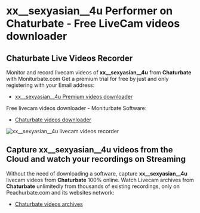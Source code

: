 # xx__sexyasian__4u Performer on Chaturbate - Free LiveCam videos downloader

## Chaturbate Live Videos Recorder

Monitor and record livecam videos of **xx__sexyasian__4u** from **Chaturbate** with Moniturbate.com
Get a premium trial for free by just and only registering with your Email address:
* [xx__sexyasian__4u Premium videos downloader](https://moniturbate.com/request-demo-licence-key.html)

Free livecam videos downloader - Moniturbate Software:
* [Chaturbate videos downloader](https://moniturbate.com/moniturbate-download-software.html)

![xx__sexyasian__4u livecam videos recorder](https://peachurnet.com/templates/moniturbate-software.png)


## Capture xx__sexyasian__4u videos from the Cloud and watch your recordings on Streaming

Without the need of downloading a software, capture **xx__sexyasian__4u** livecam videos from **Chaturbate** 100% online.
Watch Livecam archives from **Chaturbate** unlimitedly from thousands of existing recordings, only on Peachurbate.com and its websites network:
* [Chaturbate videos archives](https://peachurnet.com/)